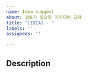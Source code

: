 ```yaml
---
name: Idea suggest
about: 검토가 필요한 아이디어 공유
title: "[IDEA] - "
labels: ''
assignees: ''

---
```


## Description
